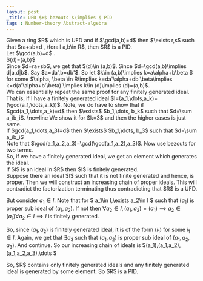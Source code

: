 ```yaml
---
layout: post
_title: UFD $+$ bezouts $\implies $ PID
tags : Number-theory Abstract-algebra 
---
```


<div class="theorem">
 Given a ring $R$ which is UFD and if $\gcd(a,b)=d$ then $\exists r,s$ such that $ra+sb=d , \forall a,b\in R$, then $R$ is a PID. 
</div>

<div class="proof">
Let $\gcd(a,b)=d$ .
<div class="claim">
 $(d)=(a,b)$
</div>
<div class="proof">
Since $d=ra+sb$, we get that $(d)\in (a,b)$. Since $d=\gcd(a,b)\implies d|a,d|b$. Say $a=da',b=db'$. So let $k\in (a,b)\implies k=a\alpha+b\beta $ for some $\alpha, \beta \in R\implies k=da'\alpha+db'\beta\implies k=d(a'\alpha+b'\beta) \implies k\in (d)\implies (d)=(a,b)$.
</div>
We can essentially repeat the same proof for any finitely generated ideal. That is, if I have a finitely generated ideal $I=(a_1,\dots,a_k)=(\gcd(a_1,\dots,a_k))$. Note, we do have to show that if $gcd(a_1,\dots,a_k)=d$ then $\exists$ $b_1,\dots, b_k$ such that $d=\sum a_ib_i$.
\newline
We show it for $k=3$ and then the higher cases is just same. 
<div class="claim">
If $gcd(a_1,\dots,a_3)=d$ then $\exists$ $b_1,\dots, b_3$ such that $d=\sum a_ib_i$
</div>
<div class="proof">
Note that $\gcd(a_1,a_2,a_3)=\gcd(\gcd(a_1,a_2),a_3)$. Now use bezouts for two terms.
</div>
So, if we have a finitely generated ideal, we get an element which generates the ideal. 
<div class="claim">
If $I$ is an ideal in $R$ then $I$ is finitely generated.
</div>
<div class="proof">
Suppose there an ideal $I$ such that it is not finite generated and hence, is proper. Then we will construct an increasing chain of proper ideals. This will contradict the factorization terminating thus contradicting that $R$ is a UFD.

But consider $a_1\in I$. Note that for $ a_1\in I,\exists a_2\in I $ such that $(a_1)$ is proper sub ideal of $(a_1,a_2)$. If not then $\forall a_2\in I, (a_1,a_2)=(a_1)\implies a_2\in (a_1)\forall a_2\in I\implies I$ is finitely generated.

So, since $(a_1,a_2)$ is finitely generated ideal, it is of the form $(i_1)$ for some $i_1\in I$. Again, we get that $\exists a_3$ such that $(a_1,a_2)$ is proper sub ideal of $(a_1,a_2,a_3).$ And continue. So our increasing chain of ideals is $(a_1),(a_1,a_2),(a_1,a_2,a_3),\dots $
</div>
So, $R$ contains only finitely generated ideals and any finitely generated ideal is generated by some element. So $R$ is a PID.
</div>
